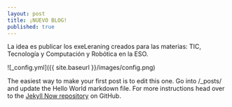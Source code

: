```yaml
---
layout: post
title: ¡NUEVO BLOG!
published: true
---
```


La idea es publicar los exeLeraning creados para las materias: TIC, Tecnología y Computación y Robótica en la ESO.

![_config.yml]({{ site.baseurl }}/images/config.png)

The easiest way to make your first post is to edit this one. Go into /_posts/ and update the Hello World markdown file. For more instructions head over to the [Jekyll Now repository](https://github.com/barryclark/jekyll-now) on GitHub.
